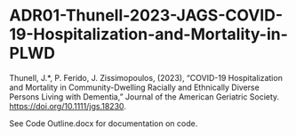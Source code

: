 # ADR01-Thunell-2023-JAGS-COVID-19-Hospitalization-and-Mortality-in-PLWD

Thunell, J.*, P. Ferido, J. Zissimopoulos, (2023), “COVID-19 Hospitalization and Mortality in Community-Dwelling Racially and Ethnically Diverse Persons Living with Dementia,” Journal of the American Geriatric Society. https://doi.org/10.1111/jgs.18230.

See Code Outline.docx for documentation on code.

